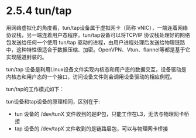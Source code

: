 # 2.5.4 tun/tap

用网络虚拟化的角度看，tun/tap设备属于虚拟网卡（简称 vNIC），一端连着网络协议栈，另一端连着用户态程序。tun/tap设备可以将TCP/IP 协议栈处理好的网络包发送给任何一个使用 tun/tap 驱动的进程，由用户进程处理后发送给物理链路中，这种特性很适合于数据压缩、加密。OpenVPN、Vtun、flannel等都是基于它实现隧道封装的。


tun/tap 设备是利用Linux设备文件实现内核态和用户态的数据交互，设备驱动是内核态和用户态的一个接口，访问设备文件则会调用设备驱动的相应例程。

tun/tap的工作模式如下：

tun设备和tap设备的原理相同，区别在于:

- tun 设备的 /dev/tunX 文件收到的是IP包，只能工作在L3，无法与物理网卡桥接
- tap 设备的 /dev/tapX 文件收到的是链路层包，可以与物理网卡桥接